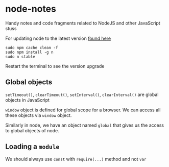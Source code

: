 # node-notes
Handy notes and code fragments related to NodeJS and other JavaScript stuss



For updating node to the latest version [ found here ](https://askubuntu.com/questions/426750/how-can-i-update-my-nodejs-to-the-latest-version)
```
sudo npm cache clean -f
sudo npm install -g n
sudo n stable

```

Restart the terminal to see the version upgrade


## Global objects 

`setTimeout()`, `clearTimeout()`, `setInterval()`, `clearInterval()` are global objects in JavaScript

`window` object is defined for global scope for a browser. We can access all these objects via `window` object.

Similarly in node, we have an object named `global` that gives us the access to global objects of node.


## Loading a `module`

We should always use `const` with `require(...)` method and not `var`

